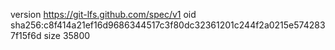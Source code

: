 version https://git-lfs.github.com/spec/v1
oid sha256:c8f414a21ef16d9686344517c3f80dc32361201c244f2a0215e5742837f15f6d
size 35800
